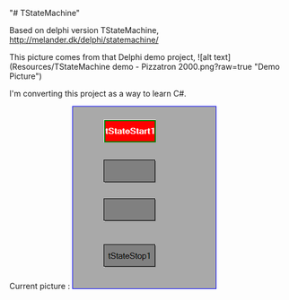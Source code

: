 "# TStateMachine" 

Based on delphi version TStateMachine, http://melander.dk/delphi/statemachine/

This picture comes from that Delphi demo project,
![alt text](Resources/TStateMachine demo - Pizzatron 2000.png?raw=true "Demo Picture")

I'm converting this project as a way to learn C#.

Current picture :
![alt text](Resources/CurrentPicture.png?raw=true "Current Picture")
